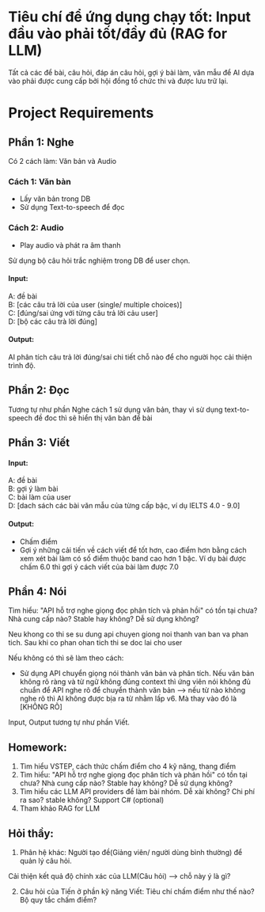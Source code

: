 

# Tiêu chí để ứng dụng chạy tốt: Input đầu vào phải tốt/đầy đủ (RAG for LLM)

Tất cả các để bài, câu hỏi, đáp án câu hỏi, gợi ý bài làm, văn mẫu để AI dựa vào phải được cung cấp bởi hội đồng tổ chức thi và được lưu trữ lại.

# Project Requirements
## Phần 1: Nghe

Có 2 cách làm: Văn bản và Audio

### Cách 1: Văn bàn
- Lấy văn bản trong DB
- Sử dụng Text-to-speech để đọc

### Cách 2: Audio
- Play audio và phát ra âm thanh

Sử dụng bộ câu hỏi trắc nghiệm trong DB để user chọn.

#### Input: 
A: đề bài  
B: [các câu trả lời của user (single/ multiple choices)]  
C: [đúng/sai ứng với từng câu trả lời cảu user]  
D: [bộ các câu trà lời đúng]

#### Output: 
AI phân tích câu trả lời đúng/sai chi tiết chỗ nào để cho người học cải thiện trình độ.

## Phần 2: Đọc

Tương tự như phần Nghe cách 1 sử dụng văn bản, thay vì sừ dụng text-to-speech đề đoc thì sẽ hiển thị văn bàn để bài

## Phần 3: Viết

#### Input:
A: đề bài  
B: gợi ý làm bài  
C: bài làm của user  
D: [dach sách các bài văn mẫu của từng cấp bậc, ví dụ IELTS 4.0 - 9.0]

#### Output: 

- Chấm điểm
- Gợi ý những cải tiến về cách viết để tốt hơn, cao điểm hơn bằng cách xem xét bài làm có số điểm thuộc band cao hơn 1 bậc. Ví dụ bài được chấm 6.0 thì gợi ý cách viết của bài làm được 7.0

## Phần 4: Nói

Tìm hiểu:
"API hỗ trợ nghe giọng đọc phân tích và phản hồi" có tồn tại chưa? Nhà cung cấp nào? Stable hay không? Dễ sử dụng không?

Neu khong co thi se su dung api chuyen giong noi thanh van ban va phan tich. Sau khi co phan ohan tich thi se doc lai cho user

Nếu không có thì sẽ làm theo cách:
- Sử dụng API chuyển giọng nói thành văn bản và phân tích. Nếu văn bản không rõ ràng và từ ngữ không đúng context thì ứng viên nói không đủ chuẩn để API nghe rõ để chuyển thành văn bản --> nếu từ nào không nghe rõ thì AI không được bịa ra từ nhằm lấp v6. Mà thay vào đó là [KHÔNG RÕ]

Input, Output tương tự như phần Viết.

## Homework:

1. Tìm hiểu VSTEP, cách thức chấm điểm cho 4 kỹ năng, thang điểm
2. Tìm hiểu:
"API hỗ trợ nghe giọng đọc phân tích và phản hồi" có tồn tại chưa? Nhà cung cấp nào? Stable hay không? Dễ sử dụng không?
3. Tìm hiểu các LLM API providers để làm bài nhóm. Dễ xài không? Chi phí ra sao? stable không? Support C# (optional)
4. Tham khảo RAG for LLM

## Hỏi thầy:

1. Phân hệ khác:
Người tạo đề(Giảng viên/ người dùng bình thường) để quản lý câu hỏi.

Cải thiện kết quả độ chính xác của LLM(Câu hỏi)
--> chỗ này ý là gì?

2. Câu hỏi của Tiến ở phần kỹ năng Viết:
Tiêu chí chấm điểm như thế nào? Bộ quy tắc chấm điểm?


